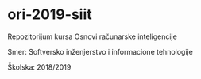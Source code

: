 # ori-2019-siit

Repozitorijum kursa Osnovi računarske inteligencije

Smer: Softversko inženjerstvo i informacione tehnologije

Školska: 2018/2019
